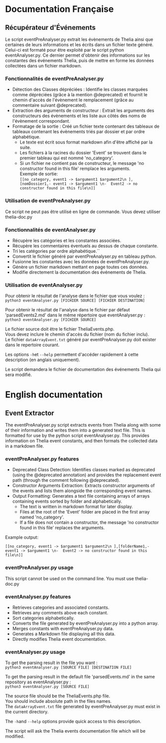 # Documentation Française

## Récupérateur d'Événements

Le script eventPreAnalyser.py extrait les évènements de Thelia ainsi que certaines de leurs informations et les écrits dans un fichier texte généré. Celui-ci est formaté pour être exploité par le script python eventAnalyser.py. Ce dernier permet d'obtenir des informations sur les constantes des événements Thelia, puis de mettre en forme les données collectées dans un fichier markdown.  

### Fonctionnalités de eventPreAnalyser.py

- Détection des Classes dépréciées : Identifie les classes marquées comme dépréciées (grâce à la mention @deprecated) et fournit le chemin d'accès de l'évènement le remplacement (grâce au commentaire suivant @deprecated).
- Extraction des arguments de constructeur : Extrait les arguments des constructeurs des évènements et les liste aux côtés des noms de l'évènement correspondant.
- Formatage de la sortie : Créé un fichier texte contenant des tableaux de tableaux contenant les évènements triés par dossier et par ordre alphabétique.  
  - Le texte est écrit sous format markdown afin d'être affiché par la suite.
  - Les fichiers à la racines du dossier 'Event' se trouvent dans le premier tableau qui est nommé 'no_category'.  
  - Si un fichier ne contient pas de constructeur, le message 'no constructor found in this file' remplace les arguments.  
Exemple de sortie:  
```[[no_category, event1 -> $argument1 $argument2\n ],[nomDossier1,- event1 -> $argument1 \n-  Event2 -> no constructor found in this file\n]]```

### Utilisation de eventPreAnalyser.py

Ce script ne peut pas être utilisé en ligne de commande. Vous devez utiliser thelia-doc.py

### Fonctionnalités de eventAnalyser.py

- Récupère les catégories et les constantes associées.
- Récupère les commentaires éventuels au dessus de chaque constante.
- Tri les catégories par ordre alphabétique.``
- Convertit le fichier généré par eventPreAnalyser.py en tableau python.
- Fusionne les constantes avec les données de eventPreAnalyser.py.
- Génère un fichier markdown mettant en page toutes ces données.
- Modifie directement la documentation des événements de Thelia.

### Utilisation de eventAnalyser.py

Pour obtenir le résultat de l'analyse dans le fichier que vous voulez :  
`python3 eventAnalyser.py [FICHIER SOURCE] [FICHIER DESTINATION]`

Pour obtenir le résultat de l'analyse dans le fichier par défaut 'parsedEvents2.md' dans le même répertoire que eventAnalyser.py :  
`python3 eventAnalyser.py [FICHIER SOURCE]`

Le fichier source doit être le fichier TheliaEvents.php.  
Vous devez inclure le chemin d'accès du fichier (nom du fichier inclu).  
Le fichier `dataArrayEvent.txt` généré par eventPreAnalyser.py doit exister dans le repertoire courant.

Les options `-h`et `--help` permettent d'accéder rapidement à cette description (en anglais uniquement).  

Le script demandera le fichier de documentation des événements Thelia qui sera modifié.

# English documentation

## Event Extractor

The eventPreAnalyser.py script extracts events from Thelia along with some of their information and writes them into a generated text file. This is formatted for use by the python script eventAnalyser.py. This provides information on Thelia event constants, and then formats the collected data in a markdown file.  

### eventPreAnalyser.py features

- Deprecated Class Detection: Identifies classes marked as deprecated (using the @deprecated annotation) and provides the replacement event path (through the comment following @deprecated).
- Constructor Arguments Extraction: Extracts constructor arguments of the events and lists them alongside the corresponding event names.
- Output Formatting: Generates a text file containing arrays of arrays containing events sorted by folder and alphabetically.
  - The text is written in markdown format for later display.
  - Files at the root of the 'Event' folder are placed in the first array named 'no_category'.
  - If a file does not contain a constructor, the message 'no constructor found in this file' replaces the arguments.  

Example output:

```[[no_category, event1 -> $argument1 $argument2\n ],[folderName1,- event1 -> $argument1 \n-  Event2 -> no constructor found in this file\n]]```

### eventPreAnalyser.py usage

This script cannot be used on the command line. You must use thelia-doc.py

### eventAnalyser.py features

- Retrieves categories and associated constants.
- Retrieves any comments above each constant.
- Sort categories alphabetically.
- Converts the file generated by eventPreAnalyser.py into a python array.
- Merges constants with eventPreAnalyser.py data.
- Generates a Markdown file displaying all this data.
- Directly modifies Thelia event documentation.

### eventAnalyser.py usage

To get the parsing result in the file you want :  
`python3 eventAnalyser.py [SOURCE FILE] [DESTINATION FILE]`

To get the parsing result in the default file 'parsedEvents.md' in the same repository as eventAnalyser.py :  
`python3 eventAnalyser.py [SOURCE FILE]`

The source file should be the TheliaEvents.php file.  
You should include absolute path in the files names.  
The `dataArrayEvent.txt` file generated by eventPreAnalyser.py must exist in the current directory.

The `-h`and `--help` options provide quick access to this description.  

The script will ask the Thelia events documentation file which will be modified.  
